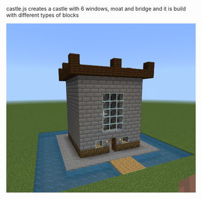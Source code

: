 castle.js creates a castle with 6 windows, moat and bridge and it is build with different types of blocks


![img.png](img.png)